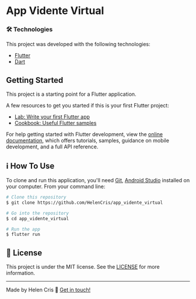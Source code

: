 # App Vidente Virtual


### 🛠 Technologies

This project was developed with the following technologies:

- [Flutter](https://flutter.dev/)
- [Dart](https://dart.dev/)


## Getting Started

This project is a starting point for a Flutter application.

A few resources to get you started if this is your first Flutter project:

- [Lab: Write your first Flutter app](https://docs.flutter.dev/get-started/codelab)
- [Cookbook: Useful Flutter samples](https://docs.flutter.dev/cookbook)

For help getting started with Flutter development, view the
[online documentation](https://docs.flutter.dev/), which offers tutorials,
samples, guidance on mobile development, and a full API reference.

## :information_source: How To Use

To clone and run this application, you'll need [Git](https://git-scm.com), [Android Studio](https://developer.android.com/studio) installed on your computer. From your command line:

```bash
# Clone this repository
$ git clone https://github.com/HelenCris/app_vidente_virtual 

# Go into the repository
$ cd app_vidente_virtual

# Run the app 
$ flutter run
```

## :memo: License
This project is under the MIT license. See the [LICENSE](https://github.com/HelenCris/app_vidente_virtual/blob/main/LICENSE) for more information.

---

Made by Helen Cris :wave: [Get in touch!](https://www.linkedin.com/in/helen-cris-fernandes/)